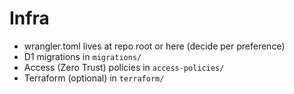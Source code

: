 # Infra

- wrangler.toml lives at repo root or here (decide per preference)
- D1 migrations in `migrations/`
- Access (Zero Trust) policies in `access-policies/`
- Terraform (optional) in `terraform/`
